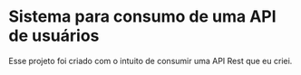 # Sistema para consumo de uma API de usuários
Esse projeto foi criado com o intuito de consumir uma API Rest que eu criei.
